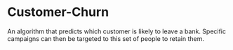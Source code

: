 # Customer-Churn

An algorithm that predicts which customer is likely to leave a bank. Specific campaigns can then be targeted to this set of people to retain them.
